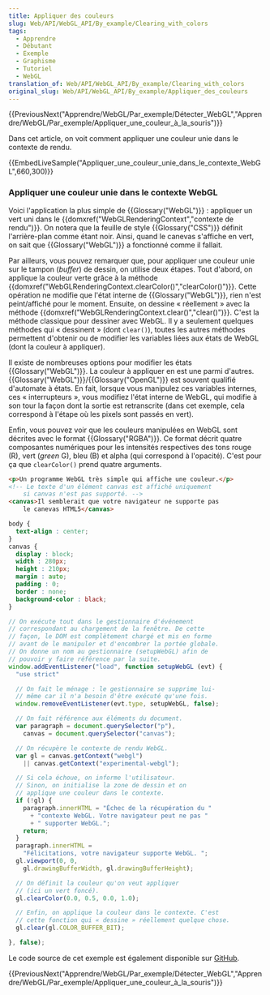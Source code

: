 ```yaml
---
title: Appliquer des couleurs
slug: Web/API/WebGL_API/By_example/Clearing_with_colors
tags:
  - Apprendre
  - Débutant
  - Exemple
  - Graphisme
  - Tutoriel
  - WebGL
translation_of: Web/API/WebGL_API/By_example/Clearing_with_colors
original_slug: Web/API/WebGL_API/By_example/Appliquer_des_couleurs
---
```


{{PreviousNext("Apprendre/WebGL/Par_exemple/Détecter_WebGL","Apprendre/WebGL/Par_exemple/Appliquer_une_couleur_à_la_souris")}}

Dans cet article, on voit comment appliquer une couleur unie dans le contexte de rendu.

{{EmbedLiveSample("Appliquer_une_couleur_unie_dans_le_contexte_WebGL",660,300)}}

### Appliquer une couleur unie dans le contexte WebGL

Voici l'application la plus simple de {{Glossary("WebGL")}} : appliquer un vert uni dans le {{domxref("WebGLRenderingContext","contexte de rendu")}}. On notera que la feuille de style {{Glossary("CSS")}} définit l'arrière-plan comme étant noir. Ainsi, quand le canevas s'affiche en vert, on sait que {{Glossary("WebGL")}} a fonctionné comme il fallait.

Par ailleurs, vous pouvez remarquer que, pour appliquer une couleur unie sur le tampon (_buffer_) de dessin, on utilise deux étapes. Tout d'abord, on applique la couleur verte grâce à la méthode {{domxref("WebGLRenderingContext.clearColor()","clearColor()")}}. Cette opération ne modifie que l'état interne de {{Glossary("WebGL")}}, rien n'est peint/affiché pour le moment. Ensuite, on dessine « réellement » avec la méthode {{domxref("WebGLRenderingContext.clear()","clear()")}}. C'est la méthode classique pour dessiner avec WebGL. Il y a seulement quelques méthodes qui « dessinent » (dont `clear()`), toutes les autres méthodes permettent d'obtenir ou de modifier les variables liées aux états de WebGL (dont la couleur à appliquer).

Il existe de nombreuses options pour modifier les états {{Glossary("WebGL")}}. La couleur à appliquer en est une parmi d'autres.{{Glossary("WebGL")}}/{{Glossary("OpenGL")}} est souvent qualifié d'automate à états. En fait, lorsque vous manipulez ces variables internes, ces « interrupteurs », vous modifiez l'état interne de WebGL, qui modifie à son tour la façon dont la sortie est retranscrite (dans cet exemple, cela correspond à l'étape où les pixels sont passés en vert).

Enfin, vous pouvez voir que les couleurs manipulées en WebGL sont décrites avec le format {{Glossary("RGBA")}}. Ce format décrit quatre composantes numériques pour les intensités respectives des tons rouge (R), vert (_green_ G), bleu (B) et alpha (qui correspond à l'opacité). C'est pour ça que `clearColor()` prend quatre arguments.

```html
<p>Un programme WebGL très simple qui affiche une couleur.</p>
<!-- Le texte d'un élément canvas est affiché uniquement
    si canvas n'est pas supporté. -->
<canvas>Il semblerait que votre navigateur ne supporte pas
    le canevas HTML5</canvas>
```

```css
body {
  text-align : center;
}
canvas {
  display : block;
  width : 280px;
  height : 210px;
  margin : auto;
  padding : 0;
  border : none;
  background-color : black;
}
```

```js
// On exécute tout dans le gestionnaire d'événement
// correspondant au chargement de la fenêtre. De cette
// façon, le DOM est complètement chargé et mis en forme
// avant de le manipuler et d'encombrer la portée globale.
// On donne un nom au gestionnaire (setupWebGL) afin de
// pouvoir y faire référence par la suite.
window.addEventListener("load", function setupWebGL (evt) {
  "use strict"

  // On fait le ménage : le gestionnaire se supprime lui-
  // même car il n'a besoin d'être exécuté qu'une fois.
  window.removeEventListener(evt.type, setupWebGL, false);

  // On fait référence aux éléments du document.
  var paragraph = document.querySelector("p"),
    canvas = document.querySelector("canvas");

  // On récupère le contexte de rendu WebGL.
  var gl = canvas.getContext("webgl")
    || canvas.getContext("experimental-webgl");

  // Si cela échoue, on informe l'utilisateur.
  // Sinon, on initialise la zone de dessin et on
  // applique une couleur dans le contexte.
  if (!gl) {
    paragraph.innerHTML = "Échec de la récupération du "
      + "contexte WebGL. Votre navigateur peut ne pas "
      + " supporter WebGL.";
    return;
  }
  paragraph.innerHTML =
    "Félicitations, votre navigateur supporte WebGL. ";
  gl.viewport(0, 0,
    gl.drawingBufferWidth, gl.drawingBufferHeight);

  // On définit la couleur qu'on veut appliquer
  // (ici un vert foncé).
  gl.clearColor(0.0, 0.5, 0.0, 1.0);

  // Enfin, on applique la couleur dans le contexte. C'est
  // cette fonction qui « dessine » réellement quelque chose.
  gl.clear(gl.COLOR_BUFFER_BIT);

}, false);
```

Le code source de cet exemple est également disponible sur [GitHub](https://github.com/idofilin/webgl-by-example/tree/master/clearing-with-colors).

{{PreviousNext("Apprendre/WebGL/Par_exemple/Détecter_WebGL","Apprendre/WebGL/Par_exemple/Appliquer_une_couleur_à_la_souris")}}
